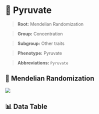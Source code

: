 # 🧪 Pyruvate

> **Root:** Mendelian Randomization

> **Group:** Concentration  

> **Subgroup:** Other traits

> **Phenotype:** Pyruvate  

> **Abbreviations:** `Pyruvate`

## 🧬 Mendelian Randomization  

<img src="/MR/Figures/Inverse/Pyruvate.png"/>


## 📊 Data Table


<CsvTableMRI src="/MR_Data/Inverse/Pyruvate.csv"/>
